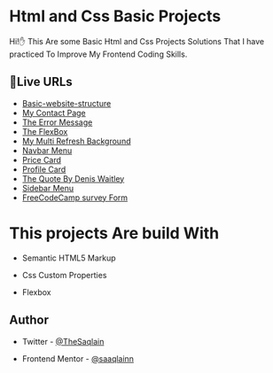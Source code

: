 # Html and Css Basic Projects

Hi!✋ This Are some Basic Html and Css Projects Solutions That I have practiced
To Improve My Frontend Coding Skills.
## 🚀Live URLs

- [Basic-website-structure](https://saaqlainn.github.io/Html-and-Css-Essentials/Basic%20Website%20structure)
- [My Contact Page](https://saaqlainn.github.io/Html-and-Css-Essentials/Contact%20page)
- [The Error Message](https://saaqlainn.github.io/Html-and-Css-Essentials/Error%20Message)
- [The FlexBox](https://saaqlainn.github.io/Html-and-Css-Essentials/Flexbox)
- [My Multi Refresh Background](https://saaqlainn.github.io/Html-and-Css-Essentials/Multi-Refresh-background)
- [Navbar Menu](https://saaqlainn.github.io/Html-and-Css-Essentials/Navbar%20menu)
- [Price Card](https://saaqlainn.github.io/Html-and-Css-Essentials/Price%20Card)
- [Profile Card](https://saaqlainn.github.io/Html-and-Css-Essentials/Profile%20card)
- [The Quote By Denis Waitley](https://saaqlainn.github.io/Html-and-Css-Essentials/Quote)
- [Sidebar Menu](https://saaqlainn.github.io/Html-and-Css-Essentials/Sidebar%20menu)
- [FreeCodeCamp survey Form](https://saaqlainn.github.io/Html-and-Css-Essentials/Survey%20form)



  
# This projects Are build With

- Semantic HTML5 Markup

- Css Custom Properties

- Flexbox


## Author

- Twitter - [@TheSaqlain](https://twitter.com/TheSaqlain)

- Frontend Mentor - [@saaqlainn](https://www.frontendmentor.io/home)
